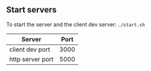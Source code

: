 ## Start servers
To start the server and the client dev server: ``./start.sh``

Server | Port
------------ | -------------
client dev port | 3000
http server port | 5000
